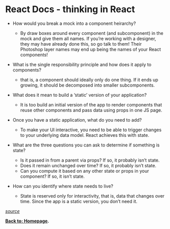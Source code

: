 # React Docs - thinking in React
* How would you break a mock into a component heirarchy?
    - By draw boxes around every component (and subcomponent) in the mock and give them all names. If you’re working with a designer, they may have already done this, so go talk to them! Their Photoshop layer names may end up being the names of your React components!

* What is the single responsibility principle and how does it apply to components?
    - that is, a component should ideally only do one thing. If it ends up growing, it should be decomposed into smaller subcomponents.
* What does it mean to build a ‘static’ version of your application?
    - It is too build an initial  version of the app to render components that reuse other components and pass data using props in one JS page.
* Once you have a static application, what do you need to add?
    - To make your UI interactive, you need to be able to trigger changes to your underlying data model. React achieves this with state.
* What are the three questions you can ask to determine if something is state?
    - Is it passed in from a parent via props? If so, it probably isn’t state.
    - Does it remain unchanged over time? If so, it probably isn’t state.
    - Can you compute it based on any other state or props in your component? If so, it isn’t state.
* How can you identify where state needs to live?
    -  State is reserved only for interactivity, that is, data that changes over time. Since the app is a static version, you don’t need it.

*[source](https://reactjs.org/docs/thinking-in-react.html)*

**[Back to: Homepage](https://omarhumamah.github.io/reading-note/).**